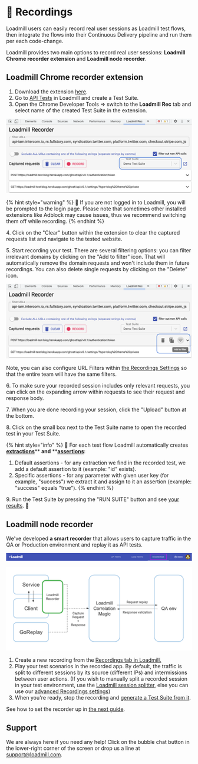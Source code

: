 # 🎥 Recordings

Loadmill users can easily record real user sessions as Loadmill test flows, then integrate the flows into their Continuous Delivery pipeline and run them per each code-change.

Loadmill provides two main options to record real user sessions: **Loadmill Chrome recorder extension** and **Loadmill node recorder**.

## Loadmill Chrome recorder extension

1. Download the extension [here](https://chrome.google.com/webstore/detail/loadmill-recorder/gdkmnfehipofdefhpegbgkkocinlaofd?hl=en).
2. Go to [API Tests](https://www.loadmill.com/app/api-tests/test-suites) in Loadmill and create a Test Suite.
3. Open the Chrome Developer Tools => switch to the **Loadmill Rec** tab and select name of the created Test Suite in the extension.

![The Test Suite field within the extension](../.gitbook/assets/screen-shot-2021-06-23-at-15.40.55.png)

{% hint style="warning" %}
:brain: If you are not logged in to Loadmill, you will be prompted to the login page. Please note that sometimes other installed extensions like Adblock may cause issues, thus we recommend switching them off while recording.
{% endhint %}

4\. Click on the "Clear" button within the extension to clear the captured requests list and navigate to the tested website.

5\. Start recording your test. There are several filtering options: you can filter irrelevant domains by clicking on the "Add to filter" icon. That will automatically remove the domain requests and won't include them in future recordings. You can also delete single requests by clicking on the "Delete" icon.

![](../.gitbook/assets/screen-shot-2021-06-23-at-15.44.00.png)

Note, you can also configure URL Filters within [the Recordings Settings](https://docs.loadmill.com/working-with-the-recorder/recorder-settings#url-filters) so that the entire team will have the same filters.

6\. To make sure your recorded session includes only relevant requests, you can click on the expanding arrow within requests to see their request and response body.

7\. When you are done recording your session, click the "Upload" button at the bottom. 

8\. Click on the small box next to the Test Suite name to open the recorded test in your Test Suite.

{% hint style="info" %}
:mage: For each test flow Loadmill automatically creates [**extractions**](https://docs.loadmill.com/api-testing/test-suite-editor/set-parameters-extractions)\*\* **and** \*\*[**assertions**](https://docs.loadmill.com/api-testing/test-suite-editor/assertions):

1. Default assertions - for any extraction we find in the recorded test, we add a default assertion to it (example: "id" exists).
2. Specific assertions - for any parameter with given user key (for example, "success") we extract it and assign to it an assertion (example: "success" equals "true").
{% endhint %}

9\. Run the Test Suite by pressing the "RUN SUITE" button and see [your results](https://docs.loadmill.com/api-testing/analyzing-an-api-test-results). 🥳 

## Loadmill node recorder

We've developed **a smart recorder** that allows users to capture traffic in the QA or Production environment and replay it as API tests.

![The Recordings tab](../.gitbook/assets/screenshot-36-.png)

![](<../.gitbook/assets/image (19).png>)

1. Create a new recording from the [Recordings tab in Loadmill.](https://www.loadmill.com/app/recordings/my-recordings)
2. Play your test scenarios in the recorded app. By default, the traffic is split to different sessions by its source (different IPs) and intermissions between user actions. (If you wish to manually split a recorded session in your test environment, use the [Loadmill session splitter](https://chrome.google.com/webstore/detail/loadmill-session-splitter/beknfelcpakgnojjfcdpjddhnckekhni), else you can use our [advanced Recordings settings](https://docs.loadmill.com/working-with-the-recorder/recorder-settings))
3. When you're ready, stop the recording and [generate a Test Suite from it](https://docs.loadmill.com/working-with-the-recorder/working-with-the-recorder).

See how to set the recorder up in [the next guide](https://docs.loadmill.com/working-with-the-recorder/setting-up-the-recorder).

## Support

We are always here if you need any help! Click on the bubble chat button in the lower-right corner of the screen or drop us a line at [support@loadmill.com](mailto:support@loadmill.com).
